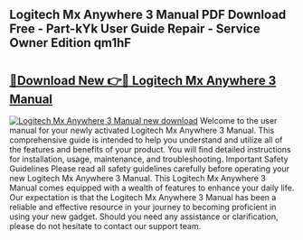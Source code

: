## Logitech Mx Anywhere 3 Manual PDF Download Free - Part-kYk User Guide Repair - Service Owner Edition qm1hF

# <h2><a href="http://bc16728.oget.top/?id=Logitech+Mx+Anywhere+3+Manual">🔗Download New 👉🔴 Logitech Mx Anywhere 3 Manual</a></h2>

[![Logitech Mx Anywhere 3 Manual new download](https://i.imgur.com/5g1atiW.png)](http://bc16728.oget.top/?id=Logitech+Mx+Anywhere+3+Manual)
Welcome to the user manual for your newly activated Logitech Mx Anywhere 3 Manual. This comprehensive guide is intended to help you understand and utilize all of the features and benefits of your product. You will find detailed instructions for installation, usage, maintenance, and troubleshooting. Important Safety Guidelines Please read all safety guidelines carefully before operating your new Logitech Mx Anywhere 3 Manual. This Logitech Mx Anywhere 3 Manual comes equipped with a wealth of features to enhance your daily life. Our expectation is that the Logitech Mx Anywhere 3 Manual has been a reliable and effective resource in your journey to becoming proficient in using your new gadget. Should you need any assistance or clarification, please do not hesitate to contact our support team.
